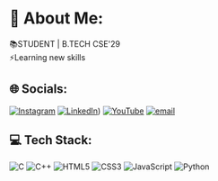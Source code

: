<h1>💫 About Me:</h1>
📚STUDENT | B.TECH CSE'29<br>⚡Learning new skills


## 🌐 Socials:
[![Instagram](https://img.shields.io/badge/Instagram-%23E4405F.svg?logo=Instagram&logoColor=white)](https://instagram.com/teditor22) [![LinkedIn](https://img.shields.io/badge/LinkedIn-%230077B5.svg?logo=linkedin&logoColor=white)](https://www.linkedin.com/in/aayush-bharti-090661339/)) [![YouTube](https://img.shields.io/badge/YouTube-%23FF0000.svg?logo=YouTube&logoColor=white)](https://youtube.com/@teditor) [![email](https://img.shields.io/badge/Email-D14836?logo=gmail&logoColor=white)](mailto:aayushb22.cse@gmail.com) 

## 💻 Tech Stack:
![C](https://img.shields.io/badge/c-%2300599C.svg?style=plastic&logo=c&logoColor=white) ![C++](https://img.shields.io/badge/c++-%2300599C.svg?style=plastic&logo=c%2B%2B&logoColor=white) ![HTML5](https://img.shields.io/badge/html5-%23E34F26.svg?style=plastic&logo=html5&logoColor=white) ![CSS3](https://img.shields.io/badge/css3-%231572B6.svg?style=plastic&logo=css3&logoColor=white) ![JavaScript](https://img.shields.io/badge/javascript-%23323330.svg?style=plastic&logo=javascript&logoColor=%23F7DF1E) ![Python](https://img.shields.io/badge/python-3670A0?style=plastic&logo=python&logoColor=ffdd54)
